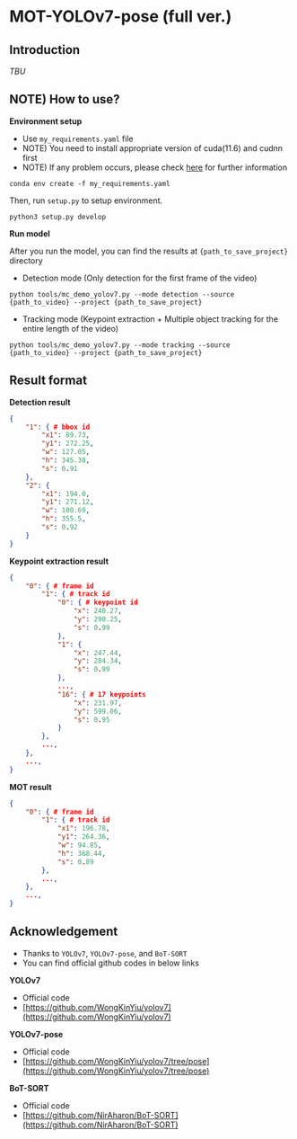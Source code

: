 # MOT-YOLOv7-pose (full ver.)

## Introduction

_TBU_ 

## NOTE) How to use?

**Environment setup**

* Use `my_requirements.yaml` file
* NOTE) You need to install appropriate version of cuda(11.6) and cudnn first
* NOTE) If any problem occurs, please check [here](https://github.com/NirAharon/BoT-SORT#installation) for further information

```shell
conda env create -f my_requirements.yaml
```

Then, run `setup.py` to setup environment.

```shell
python3 setup.py develop
```

**Run model**

After you run the model, you can find the results at `{path_to_save_project}` directory 

* Detection mode (Only detection for the first frame of the video)

```shell
python tools/mc_demo_yolov7.py --mode detection --source {path_to_video} --project {path_to_save_project}
```

* Tracking mode (Keypoint extraction + Multiple object tracking for the entire length of the video)

```shell
python tools/mc_demo_yolov7.py --mode tracking --source {path_to_video} --project {path_to_save_project}
```

## Result format

**Detection result**

```json
{
    "1": { # bbox id
        "x1": 89.73,
        "y1": 272.25,
        "w": 127.05,
        "h": 345.38,
        "s": 0.91
    },
    "2": {
        "x1": 194.0,
        "y1": 271.12,
        "w": 100.69,
        "h": 355.5,
        "s": 0.92
    }
}
```



**Keypoint extraction result**

```json
{
    "0": { # frame id
        "1": { # track id
            "0": { # keypoint id
                "x": 240.27,
                "y": 290.25,
                "s": 0.99
            },
            "1": {
                "x": 247.44,
                "y": 284.34,
                "s": 0.99
            },
            ..., 
            "16": { # 17 keypoints
                "x": 231.97,
                "y": 599.06,
                "s": 0.95
            }
        },
        ..., 
    }, 
    ..., 
}
```



**MOT result**

```json
{
    "0": { # frame id
        "1": { # track id
            "x1": 196.78,
            "y1": 264.36,
            "w": 94.85,
            "h": 368.44,
            "s": 0.89
        },
        ..., 
    },
    ..., 
}
```



## Acknowledgement

* Thanks to `YOLOv7`, `YOLOv7-pose`, and `BoT-SORT` 
* You can find official github codes in below links

**YOLOv7**

* Official code
* [https://github.com/WongKinYiu/yolov7](https://github.com/WongKinYiu/yolov7)

**YOLOv7-pose**

* Official code
* [https://github.com/WongKinYiu/yolov7/tree/pose](https://github.com/WongKinYiu/yolov7/tree/pose) 

**BoT-SORT**

* Official code
* [https://github.com/NirAharon/BoT-SORT](https://github.com/NirAharon/BoT-SORT) 









